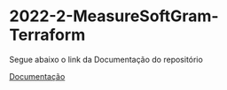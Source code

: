 # 2022-2-MeasureSoftGram-Terraform

Segue abaixo o link da Documentação do repositório

[Documentação](https://fga-eps-mds.github.io/2022-2-MeasureSoftGram-Terraform/#/)